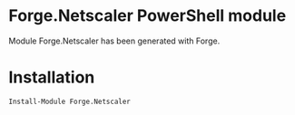 # Forge.Netscaler PowerShell module

Module Forge.Netscaler has been generated with Forge.

# Installation

    Install-Module Forge.Netscaler
